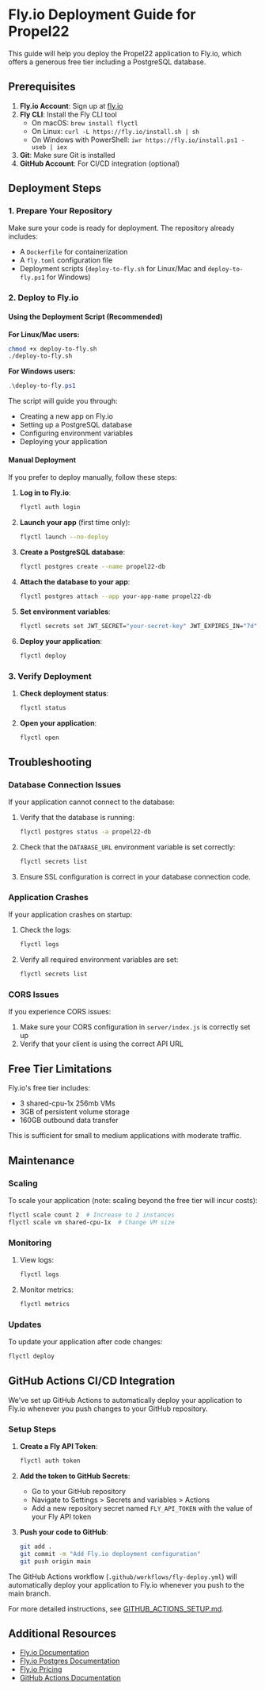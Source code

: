 # Fly.io Deployment Guide for Propel22

This guide will help you deploy the Propel22 application to Fly.io, which offers a generous free tier including a PostgreSQL database.

## Prerequisites

1. **Fly.io Account**: Sign up at [fly.io](https://fly.io)
2. **Fly CLI**: Install the Fly CLI tool
   - On macOS: `brew install flyctl`
   - On Linux: `curl -L https://fly.io/install.sh | sh`
   - On Windows with PowerShell: `iwr https://fly.io/install.ps1 -useb | iex`
3. **Git**: Make sure Git is installed
4. **GitHub Account**: For CI/CD integration (optional)

## Deployment Steps

### 1. Prepare Your Repository

Make sure your code is ready for deployment. The repository already includes:
- A `Dockerfile` for containerization
- A `fly.toml` configuration file
- Deployment scripts (`deploy-to-fly.sh` for Linux/Mac and `deploy-to-fly.ps1` for Windows)

### 2. Deploy to Fly.io

#### Using the Deployment Script (Recommended)

**For Linux/Mac users:**
```bash
chmod +x deploy-to-fly.sh
./deploy-to-fly.sh
```

**For Windows users:**
```powershell
.\deploy-to-fly.ps1
```

The script will guide you through:
- Creating a new app on Fly.io
- Setting up a PostgreSQL database
- Configuring environment variables
- Deploying your application

#### Manual Deployment

If you prefer to deploy manually, follow these steps:

1. **Log in to Fly.io**:
   ```bash
   flyctl auth login
   ```

2. **Launch your app** (first time only):
   ```bash
   flyctl launch --no-deploy
   ```

3. **Create a PostgreSQL database**:
   ```bash
   flyctl postgres create --name propel22-db
   ```

4. **Attach the database to your app**:
   ```bash
   flyctl postgres attach --app your-app-name propel22-db
   ```

5. **Set environment variables**:
   ```bash
   flyctl secrets set JWT_SECRET="your-secret-key" JWT_EXPIRES_IN="7d"
   ```

6. **Deploy your application**:
   ```bash
   flyctl deploy
   ```

### 3. Verify Deployment

1. **Check deployment status**:
   ```bash
   flyctl status
   ```

2. **Open your application**:
   ```bash
   flyctl open
   ```

## Troubleshooting

### Database Connection Issues

If your application cannot connect to the database:

1. Verify that the database is running:
   ```bash
   flyctl postgres status -a propel22-db
   ```

2. Check that the `DATABASE_URL` environment variable is set correctly:
   ```bash
   flyctl secrets list
   ```

3. Ensure SSL configuration is correct in your database connection code.

### Application Crashes

If your application crashes on startup:

1. Check the logs:
   ```bash
   flyctl logs
   ```

2. Verify all required environment variables are set:
   ```bash
   flyctl secrets list
   ```

### CORS Issues

If you experience CORS issues:

1. Make sure your CORS configuration in `server/index.js` is correctly set up
2. Verify that your client is using the correct API URL

## Free Tier Limitations

Fly.io's free tier includes:
- 3 shared-cpu-1x 256mb VMs
- 3GB of persistent volume storage
- 160GB outbound data transfer

This is sufficient for small to medium applications with moderate traffic.

## Maintenance

### Scaling

To scale your application (note: scaling beyond the free tier will incur costs):

```bash
flyctl scale count 2  # Increase to 2 instances
flyctl scale vm shared-cpu-1x  # Change VM size
```

### Monitoring

1. View logs:
   ```bash
   flyctl logs
   ```

2. Monitor metrics:
   ```bash
   flyctl metrics
   ```

### Updates

To update your application after code changes:

```bash
flyctl deploy
```

## GitHub Actions CI/CD Integration

We've set up GitHub Actions to automatically deploy your application to Fly.io whenever you push changes to your GitHub repository.

### Setup Steps

1. **Create a Fly API Token**:
   ```bash
   flyctl auth token
   ```

2. **Add the token to GitHub Secrets**:
   - Go to your GitHub repository
   - Navigate to Settings > Secrets and variables > Actions
   - Add a new repository secret named `FLY_API_TOKEN` with the value of your Fly API token

3. **Push your code to GitHub**:
   ```bash
   git add .
   git commit -m "Add Fly.io deployment configuration"
   git push origin main
   ```

The GitHub Actions workflow (`.github/workflows/fly-deploy.yml`) will automatically deploy your application to Fly.io whenever you push to the main branch.

For more detailed instructions, see [GITHUB_ACTIONS_SETUP.md](GITHUB_ACTIONS_SETUP.md).

## Additional Resources

- [Fly.io Documentation](https://fly.io/docs/)
- [Fly.io Postgres Documentation](https://fly.io/docs/postgres/)
- [Fly.io Pricing](https://fly.io/docs/about/pricing/)
- [GitHub Actions Documentation](https://docs.github.com/en/actions)